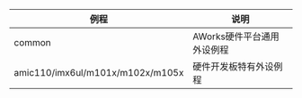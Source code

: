 | 例程                             | 说明                       |
| -------------------------------- | -------------------------- |
| common                           | AWorks硬件平台通用外设例程 |
| amic110/imx6ul/m101x/m102x/m105x | 硬件开发板特有外设例程     |

